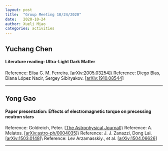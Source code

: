 ```yaml
---
layout: post
title:  "Group Meeting 10/24/2020"
date:   2020-10-24
author: Xueli Miao
categories: activities
---
```




## Yuchang Chen

#### Literature reading: Ultra-Light Dark Matter

Reference: Elisa G. M. Ferreira. [[arXiv:2005.03254](https://arxiv.org/pdf/2005.03254.pdf)]\\
Reference: Diego Blas, Diana López Nacir, Sergey Sibiryakov. [[arXiv:1910.08544](https://arxiv.org/abs/1910.08544)]

---


## Yong Gao

#### Paper presentation: Effects of electromagnetic torque on precessing neutron stars

Reference: Goldreich, Peter. [[The Astrophysical Journal](https://ui.adsabs.harvard.edu/abs/1970ApJ...160L..11G/abstract)]\\
Reference: A. Melatos. [[arXiv:astro-ph/0004035](https://arxiv.org/abs/astro-ph/0004035)]\\
Reference: J. J. Zanazzi, Dong Lai. [[arXiv:1503.0148](https://arxiv.org/abs/1503.01486)]\\
Reference: Lev Arzamasskiy., et al. [[arXiv:1504.06626](https://arxiv.org/abs/1504.06626)]



---
